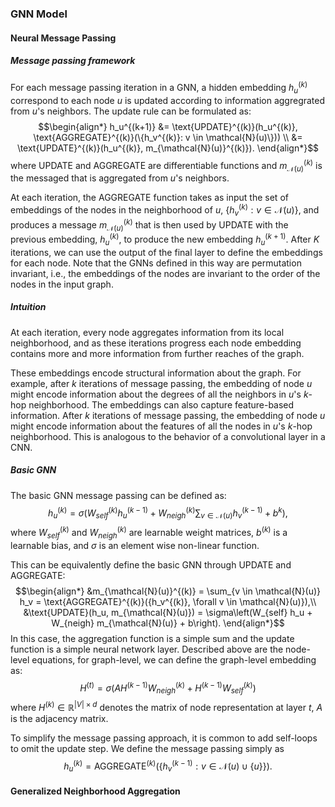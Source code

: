 ### GNN Model
#### Neural Message Passing
##### Message passing framework
For each message passing iteration in a GNN, a hidden embedding $h_u^{(k)}$ correspond to each node $u$ is updated according to information aggregrated from $u$'s neighbors. The update rule can be formulated as:
$$\begin{align*}
h_u^{(k+1)} &= \text{UPDATE}^{(k)}(h_u^{(k)}, \text{AGGREGATE}^{(k)}(\{h_v^{(k)}: v \in \mathcal{N}(u)\})) \\
&= \text{UPDATE}^{(k)}(h_u^{(k)}, m_{\mathcal{N}(u)}^{(k)}).
\end{align*}$$
where UPDATE and AGGREGATE are differentiable functions and $m_{\mathcal{N}(u)}^{(k)}$ is the messaged that is aggregated from $u$'s neighbors. 

At each iteration, the AGGREGATE function takes as input the set of embeddings of the nodes in the neighborhood of $u$, $\{h_v^{(k)}: v \in \mathcal{N}(u)\}$, and produces a message $m_{\mathcal{N}(u)}^{(k)}$ that is then used by UPDATE with the previous embedding, $h_u^{(k)}$, to produce the new embedding $h_u^{(k+1)}$. After $K$ iterations, we can use the output of the final layer to define the embeddings for each node. Note that the GNNs defined in this way are permutation invariant, i.e., the embeddings of the nodes are invariant to the order of the nodes in the input graph.

##### Intuition
At each iteration, every node aggregates information from its local
neighborhood, and as these iterations progress each node embedding contains
more and more information from further reaches of the graph. 

These embeddings encode structural information about the graph. For example, after $k$ iterations of message passing, the embedding of node $u$ might encode information about the degrees of all the neighbors in $u$'s $k$-hop neighborhood.
The embeddings can also capture feature-based information. After $k$ iterations of message passing, the embedding of node $u$ might encode information about the features of all the nodes in $u$'s $k$-hop neighborhood. This is analogous to the behavior of a convolutional layer in a CNN.

##### Basic GNN
The basic GNN message passing can be defined as:
$$
h_u^{(k)} = \sigma\left(W_{self}^{(k)} h_u^{(k-1)} + W_{neigh}^{(k)} \sum_{v \in \mathcal{N}(u)} h_v^{(k-1)} + b^{k} \right),
$$
where $W_{self}^{(k)}$ and $W_{neigh}^{(k)}$ are learnable weight matrices, $b^{(k)}$ is a learnable bias, and $\sigma$ is an element wise non-linear function.

This can be equivalently define the basic GNN through UPDATE and AGGREGATE:
$$\begin{align*}
&m_{\mathcal{N}(u)}^{(k)} = \sum_{v \in \mathcal{N}(u)} h_v = \text{AGGREGATE}^{(k)}({h_v^{(k)}, \forall v \in \mathcal{N}(u)}),\\
&\text{UPDATE}(h_u, m_{\mathcal{N}(u)}) = \sigma\left(W_{self} h_u + W_{neigh} m_{\mathcal{N}(u)} + b\right).
\end{align*}$$
In this case, the aggregation function is a simple sum and the update function is a simple neural network layer.
Described above are the node-level equations, for graph-level, we can define the graph-level embedding as:
$$ 
H^{(t)} = \sigma \left( AH^{(k - 1)}W_{neigh}^{(k)} + H^{(k-1)}W_{self}^{(k)} \right)
$$
where $H^{(k)} \in \mathbb{R}^{|V| \times d}$ denotes the matrix of node representation at layer $t$, $A$ is the adjacency matrix.

To simplify the message passing approach, it is common to add self-loops to omit the update step. We define the message passing simply as 
$$
h_u^{(k)} = \text{AGGREGATE}^{(k)}(\{h_v^{(k-1)}: v \in \mathcal{N}(u) \cup \{u\} \}).
$$

#### Generalized Neighborhood Aggregation
